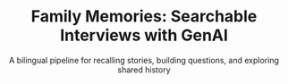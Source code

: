 ---
title: "Family Memories: Searchable Interviews with GenAI"
subtitle: "A bilingual pipeline for recalling stories, building questions, and exploring shared history"
categories: nlp llm kaggle
image: /images/family-memories.png
order: 1
exturl: /projects/family-memories.html
---